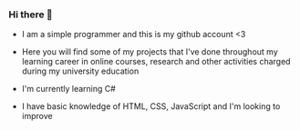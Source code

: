 ### Hi there 👋

- I am a simple programmer and this is my github account <3
- Here you will find some of my projects that I've done throughout my learning career in online courses, research and other activities charged during my
university education

- I'm currently learning C#
- I have basic knowledge of HTML, CSS, JavaScript and I'm looking to improve 
